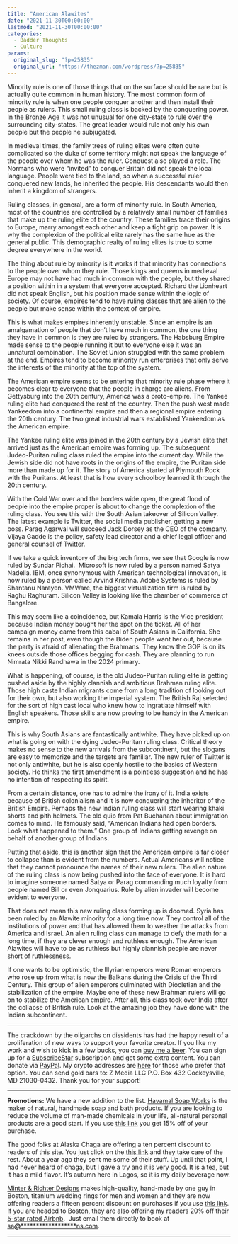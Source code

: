 ```yaml
---
title: "American Alawites"
date: "2021-11-30T00:00:00"
lastmod: "2021-11-30T00:00:00"
categories:
  - Badder Thoughts
  - Culture
params:
  original_slug: "?p=25835"
  original_url: "https://thezman.com/wordpress/?p=25835"
---
```


Minority rule is one of those things that on the surface should be rare
but is actually quite common in human history. The most common form of
minority rule is when one people conquer another and then install their
people as rulers. This small ruling class is backed by the conquering
power. In the Bronze Age it was not unusual for one city-state to rule
over the surrounding city-states. The great leader would rule not only
his own people but the people he subjugated.

In medieval times, the family trees of ruling elites were often quite
complicated so the duke of some territory might not speak the language
of the people over whom he was the ruler. Conquest also played a role.
The Normans who were “invited” to conquer Britain did not speak the
local language. People were tied to the land, so when a successful ruler
conquered new lands, he inherited the people. His descendants would then
inherit a kingdom of strangers.

Ruling classes, in general, are a form of minority rule. In South
America, most of the countries are controlled by a relatively small
number of families that make up the ruling elite of the country. These
families trace their origins to Europe, marry amongst each other and
keep a tight grip on power. It is why the complexion of the political
elite rarely has the same hue as the general public. This demographic
realty of ruling elites is true to some degree everywhere in the world.

The thing about rule by minority is it works if that minority has
connections to the people over whom they rule. Those kings and queens in
medieval Europe may not have had much in common with the people, but
they shared a position within in a system that everyone accepted.
Richard the Lionheart did not speak English, but his position made sense
within the logic of society. Of course, empires tend to have ruling
classes that are alien to the people but make sense within the context
of empire.

This is what makes empires inherently unstable. Since an empire is an
amalgamation of people that don’t have much in common, the one thing
they have in common is they are ruled by strangers. The Habsburg Empire
made sense to the people running it but to everyone else it was an
unnatural combination. The Soviet Union struggled with the same problem
at the end. Empires tend to become minority run enterprises that only
serve the interests of the minority at the top of the system.

The American empire seems to be entering that minority rule phase where
it becomes clear to everyone that the people in charge are aliens. From
Gettysburg into the 20th century, America was a proto-empire. The Yankee
ruling elite had conquered the rest of the country. Then the push west
made Yankeedom into a continental empire and then a regional empire
entering the 20th century. The two great industrial wars established
Yankeedom as the American empire.

The Yankee ruling elite was joined in the 20th century by a Jewish elite
that arrived just as the American empire was forming up. The subsequent
Judeo-Puritan ruling class ruled the empire into the current day. While
the Jewish side did not have roots in the origins of the empire, the
Puritan side more than made up for it. The story of America started at
Plymouth Rock with the Puritans. At least that is how every schoolboy
learned it through the 20th century.

With the Cold War over and the borders wide open, the great flood of
people into the empire proper is about to change the complexion of the
ruling class. You see this with the South Asian takeover of Silicon
Valley. The latest example is Twitter, the social media publisher,
getting a new boss. Parag Agarwal will succeed Jack Dorsey as the CEO of
the company. Vijaya Gadde is the policy, safety lead director and a
chief legal officer and general counsel of Twitter.

If we take a quick inventory of the big tech firms, we see that Google
is now ruled by Sundar Pichai.  Microsoft is now ruled by a person named
Satya Nadella. IBM, once synonymous with American technological
innovation, is now ruled by a person called Arvind Krishna. Adobe
Systems is ruled by Shantanu Narayen. VMWare, the biggest virtualization
firm is ruled by Raghu Raghuram. Silicon Valley is looking like the
chamber of commerce of Bangalore.

This may seem like a coincidence, but Kamala Harris is the Vice
president because Indian money bought her the spot on the ticket. All of
her campaign money came from this cabal of South Asians in California.
She remains in her post, even though the Biden people want her out,
because the party is afraid of alienating the Brahmans. They know the
GOP is on its knees outside those offices begging for cash. They are
planning to run Nimrata Nikki Randhawa in the 2024 primary.

What is happening, of course, is the old Judeo-Puritan ruling elite is
getting pushed aside by the highly clannish and ambitious Brahman ruling
elite. Those high caste Indian migrants come from a long tradition of
looking out for their own, but also working the imperial system. The
British Raj selected for the sort of high cast local who knew how to
ingratiate himself with English speakers. Those skills are now proving
to be handy in the American empire.

This is why South Asians are fantastically antiwhite. They have picked
up on what is going on with the dying Judeo-Puritan ruling class.
Critical theory makes no sense to the new arrivals from the
subcontinent, but the slogans are easy to memorize and the targets are
familiar. The new ruler of Twitter is not only antiwhite, but he is also
openly hostile to the basics of Western society. He thinks the first
amendment is a pointless suggestion and he has no intention of
respecting its spirit.

From a certain distance, one has to admire the irony of it. India exists
because of British colonialism and it is now conquering the inheritor of
the British Empire. Perhaps the new Indian ruling class will start
wearing khaki shorts and pith helmets. The old quip from Pat Buchanan
about immigration comes to mind. He famously said, “American Indians had
open borders. Look what happened to them.” One group of Indians getting
revenge on behalf of another group of Indians.

Putting that aside, this is another sign that the American empire is far
closer to collapse than is evident from the numbers. Actual Americans
will notice that they cannot pronounce the names of their new rulers.
The alien nature of the ruling class is now being pushed into the face
of everyone. It is hard to imagine someone named Satya or Parag
commanding much loyalty from people named Bill or even Jonquarius. Rule
by alien invader will become evident to everyone.

That does not mean this new ruling class forming up is doomed. Syria has
been ruled by an Alawite minority for a long time now. They control all
of the institutions of power and that has allowed them to weather the
attacks from America and Israel. An alien ruling class can manage to
defy the math for a long time, if they are clever enough and ruthless
enough. The American Alawites will have to be as ruthless but highly
clannish people are never short of ruthlessness.

If one wants to be optimistic, the Illyrian emperors were Roman emperors
who rose up from what is now the Balkans during the Crisis of the Third
Century. This group of alien emperors culminated with Diocletian and the
stabilization of the empire. Maybe one of these new Brahman rulers will
go on to stabilize the American empire. After all, this class took over
India after the collapse of British rule. Look at the amazing job they
have done with the Indian subcontinent.

------------------------------------------------------------------------

The crackdown by the oligarchs on dissidents has had the happy result of
a proliferation of new ways to support your favorite creator. If you
like my work and wish to kick in a few bucks, you can
<a href="https://www.buymeacoffee.com/mujolulu" rel="noopener"
target="_blank">buy me a beer</a>. You can sign up for a
<a href="https://www.subscribestar.com/the-z-blog" rel="noopener"
target="_blank">SubscribeStar</a> subscription and get some extra
content. You can donate via <a
href="https://www.paypal.com/donate/?cmd=_s-xclick&amp;hosted_button_id=UDAS2Q8JYA6CN&amp;source=url"
rel="noopener" target="_blank">PayPal</a>. My crypto addresses are
<a href="https://thezman.com/wordpress/?page_id=22713" rel="noopener"
target="_blank">here</a> for those who prefer that option. You can send
gold bars to: Z Media LLC P.O. Box 432 Cockeysville, MD 21030-0432.
Thank you for your support!

------------------------------------------------------------------------

**Promotions:** We have a new addition to the list.
<a href="https://havamalsoapworks.com/" rel="noopener"
target="_blank">Havamal Soap Works</a> is the maker of natural, handmade
soap and bath products. If you are looking to reduce the volume of
man-made chemicals in your life, all-natural personal products are a
good start. If you use
<a href="https://havamalsoapworks.com/discount/ZMAN" rel="noopener"
target="_blank">this link</a> you get 15% off of your purchase.

The good folks at Alaska Chaga are offering a ten percent discount to
readers of this site. You just click on the
<a href="https://alaskachaga.us/discount/ZMAN" rel="noopener noreferrer"
target="_blank">this link</a> and they take care of the rest. About a
year ago they sent me some of their stuff. Up until that point, I had
never heard of chaga, but I gave a try and it is very good. It is a tea,
but it has a mild flavor. It’s autumn here in Lagos, so it is my daily
beverage now.

<a href="https://www.minterandrichterdesigns.com/"
rel="noreferrer nofollow noopener" target="_blank">Minter &amp; Richter
Designs</a> makes high-quality, hand-made by one guy in Boston, titanium
wedding rings for men and women and they are now offering readers a
fifteen percent discount on purchases if you use
<a href="https://www.minterandrichterdesigns.com/discount/ZMAN"
rel="noreferrer nofollow noopener" target="_blank">this link</a>.
<span class="highlight"><span class="colour"><span class="font"><span class="size">If
you are headed to Boston, they are also offering my readers 20% off
their <a
href="https://www.airbnb.com/users/7988017/listings?user_id=7988017&amp;s=3"
rel="noopener noreferrer" target="_blank">5-star rated Airbnb</a>.  Just
email them directly to book at
<a href="mailto:sa***@*********************ns.com"
data-original-string="nwQl+otv7Op2rHeBjPiC8Q==cb7xKgI72hiYZNis7qCpWzhPmrG7pUD7nM4l2ZNu37mLFWxf3RhhGooEIyqdQBpjPCO"><span
class="apbct-email-encoder"
data-original-string="cZFGbhG2bD2IHmHkhsN+sQ==cb7NUNKpoxcInfKCsx3XhB+9gZLSphSDc984X3EUIwr/pFkoEq5TUib0ZE6uGTAQabp"
title="This contact has been encoded by Anti-Spam by CleanTalk. Click to decode. To finish the decoding make sure that JavaScript is enabled in your browser.">sa<span
class="apbct-blur">***</span>@<span
class="apbct-blur">*********************</span>ns.com</span></a>.</span></span></span></span>

------------------------------------------------------------------------
